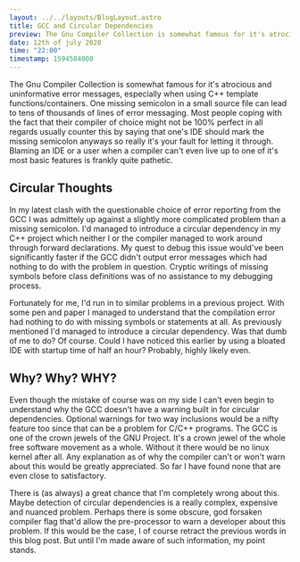 ```yaml
---
layout: ../../layouts/BlogLayout.astro
title: GCC and Circular Dependencies
preview: The Gnu Compiler Collection is somewhat famous for it's atrocious and uninformative error messages, especially when using C++ template functions/containers. One missing semicolon ...
date: 12th of july 2020
time: "22:00"
timestamp: 1594584000
---
```


The Gnu Compiler Collection is somewhat famous for it's atrocious and uninformative error messages, especially when using C++ template functions/containers. One missing semicolon in a small source file can lead to tens of thousands of lines of error messaging. Most people coping with the fact that their compiler of choice might not be 100% perfect in all regards usually counter this by saying that one's IDE should mark the missing semicolon anyways so really it's your fault for letting it through. Blaming an IDE or a user when a compiler can't even live up to one of it's most basic features is frankly quite pathetic.

## Circular Thoughts

In my latest clash with the questionable choice of error reporting from the GCC I was admittely up against a slightly more complicated problem than a missing semicolon. I'd managed to introduce a circular dependency in my C++ project which neither I or the compiler managed to work around through forward declarations. My quest to debug this issue would've been significantly faster if the GCC didn't output error messages which had nothing to do with the problem in question. Cryptic writings of missing symbols before class definitions was of no assistance to my debugging process.


Fortunately for me, I'd run in to similar problems in a previous project. With some pen and paper I managed to understand that the compilation error had nothing to do with missing symbols or statements at all. As previously mentioned I'd managed to introduce a circular dependency. Was that dumb of me to do? Of course. Could I have noticed this earlier by using a bloated IDE with startup time of half an hour? Probably, highly likely even.

## Why? Why? WHY?

Even though the mistake of course was on my side I can't even begin to understand why the GCC doesn't have a warning built in for circular dependencies. Optional warnings for two way inclusions would be a nifty feature too since that can be a problem for C/C++ programs. The GCC is one of the crown jewels of the GNU Project. It's a crown jewel of the whole free software movement as a whole. Without it there would be no linux kernel after all. Any explanation as of why the compiler can't or won't warn about this would be greatly appreciated. So far I have found none that are even close to satisfactory.


There is (as always) a great chance that I'm completely wrong about this. Maybe detection of circular dependencies is a really complex, expensive and nuanced problem. Perhaps there is some obscure, god forsaken compiler flag that'd allow the pre-processor to warn a developer about this problem. If this would be the case, I of course retract the previous words in this blog post. But until I'm made aware of such information, my point stands.

